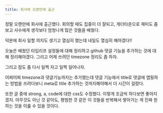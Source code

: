 ```yaml
---
title: 회사에 오랜만에 출근
---
```


정말 오랜만에 회사에 출근했다. 회의할 때도 집중이 더 잘되고, 게더타운으로 재미도 좀 보고 사수에게 생각보다 엄청나게 많은 것들을 배웠다.

덕분에 회사 일할 의지도 생기고 열심히 했는데 내일도 열심히 해야겠다!!

오늘은 배웠던 타임리프 설정들에 대해 정리하고 github 댓글 기능을 추가하는 것에 대해 정리해야겠다. 그리고 어제 쓰려던 timezone 정리도 좀 하자.

그리고 잠도 좀 다시 일찍 자고 일찍 일어나자.

어찌어찌 timezone과 댓글기능까지는 추가했는데 댓글 기능에서 title로 댓글에 맵핑하는 방법을 쓰려다보니 meta로 title 추가하는 것까지해야해서 더 시간이 걸렸다.

또한 글 중에 strong, a, code에 대한 css도 수정했다. 이렇게 조금씩 하다보면 좋아지겠지. 아무것도 아닌 것 같아도, 평범한 것 같은 이 것들을 반복해서 쌓아가는 게 진짜 원하는 것을 이룰 수 있을 것이다.
